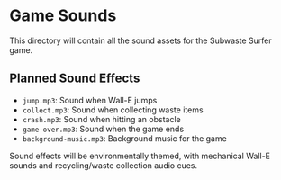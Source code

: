 # Game Sounds

This directory will contain all the sound assets for the Subwaste Surfer game.

## Planned Sound Effects

- `jump.mp3`: Sound when Wall-E jumps
- `collect.mp3`: Sound when collecting waste items
- `crash.mp3`: Sound when hitting an obstacle
- `game-over.mp3`: Sound when the game ends
- `background-music.mp3`: Background music for the game

Sound effects will be environmentally themed, with mechanical Wall-E sounds and recycling/waste collection audio cues. 